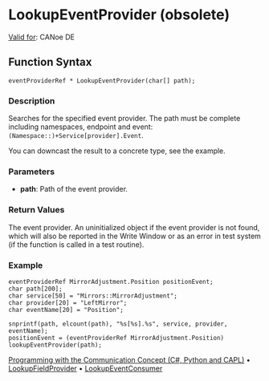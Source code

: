 # LookupEventProvider (obsolete)

[Valid for](../../../Shared/FeatureAvailability.md): CANoe DE

## Function Syntax

```plaintext
eventProviderRef * LookupEventProvider(char[] path);
```

### Description

Searches for the specified event provider. The path must be complete including namespaces, endpoint and event: `(Namespace::)+Service[provider].Event`.

You can downcast the result to a concrete type, see the example.

### Parameters

- **path**: Path of the event provider.

### Return Values

The event provider. An uninitialized object if the event provider is not found, which will also be reported in the Write Window or as an error in test system (if the function is called in a test routine).

### Example

```plaintext
eventProviderRef MirrorAdjustment.Position positionEvent;
char path[200];
char service[50] = "Mirrors::MirrorAdjustment";
char provider[20] = "LeftMirror";
char eventName[20] = "Position";

snprintf(path, elcount(path), "%s[%s].%s", service, provider, eventName);
positionEvent = (eventProviderRef MirrorAdjustment.Position) lookupEventProvider(path);
```

[Programming with the Communication Concept (C#, Python and CAPL)](../../../CANoeCANalyzer/CommunicationConcept/Programming/CCP.md) • [LookupFieldProvider](CAPLfunctionLookupFieldProvider.md) • [LookupEventConsumer](CAPLfunctionLookupEventConsumer.md)
